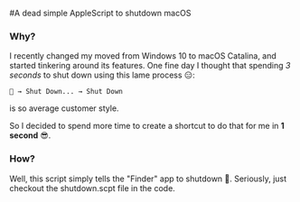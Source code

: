 #A dead simple AppleScript to shutdown macOS

### Why?
I recently changed my moved from Windows 10 to macOS Catalina, and started tinkering around its features. One fine day I thought that spending *3 seconds* to shut down using this lame process 😑:
<br />

	 → Shut Down... → Shut Down
	
 is so average customer style.
 
 So I decided to spend more time to create a shortcut to do that for me in **1 second** 😎.
<br />

### How?
Well, this script simply tells the "Finder" app to shutdown 🤯. Seriously, just checkout the shutdown.scpt file in the code.